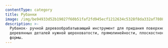 ```yaml
---
contentType: category
title: Рубанки
image: /img/be94933d52b19027f60b51faf2fd945ecf1212634c5328f8da332af7808a109a.jpg
description: >-
  Рубанок- ручной деревообрабатывающий инструмент для придания поверхностям
  деревянных деталей нужной шероховатости, прямолинейности, плоскостности,
  формы.
---
```


